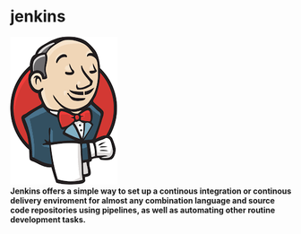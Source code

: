 # jenkins 

![jenkinslogo](/images/jenkinsLOGO.png)
</br>
**Jenkins offers a simple way to set up a continous integration or continous delivery enviroment for almost any combination language and source code repositories using pipelines, as well as automating other routine development tasks.**

